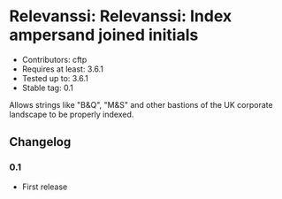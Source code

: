 # Relevanssi: Relevanssi: Index ampersand joined initials

* Contributors: cftp
* Requires at least: 3.6.1
* Tested up to: 3.6.1
* Stable tag: 0.1

Allows strings like "B&Q", "M&S" and other bastions of the UK corporate landscape to be properly indexed.

## Changelog


### 0.1 
* First release

